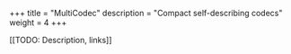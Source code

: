 +++
title = "MultiCodec"
description = "Compact self-describing codecs"
weight = 4
+++

[[TODO: Description, links]]
